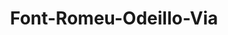 ---
title: Font-Romeu-Odeillo-Via
url: /font-romeu-odeillo-via/
latitude: 42.505
longitude: 2.043
---